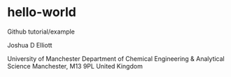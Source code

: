 # hello-world
Github tutorial/example

Joshua D Elliott

University of Manchester
Department of Chemical Engineering & Analytical Science
Manchester, M13 9PL
United Kingdom
